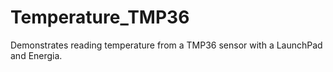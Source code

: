 # Temperature_TMP36
Demonstrates reading temperature from a TMP36 sensor with a LaunchPad and Energia.
